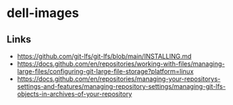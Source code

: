 # dell-images

## Links

- https://github.com/git-lfs/git-lfs/blob/main/INSTALLING.md
- https://docs.github.com/en/repositories/working-with-files/managing-large-files/configuring-git-large-file-storage?platform=linux
- https://docs.github.com/en/repositories/managing-your-repositorys-settings-and-features/managing-repository-settings/managing-git-lfs-objects-in-archives-of-your-repository